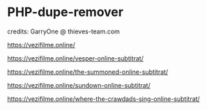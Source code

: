 PHP-dupe-remover
================

credits: GarryOne @ thieves-team.com

https://vezifilme.online/

https://vezifilme.online/vesper-online-subtitrat/

https://vezifilme.online/the-summoned-online-subtitrat/

https://vezifilme.online/sundown-online-subtitrat/

https://vezifilme.online/where-the-crawdads-sing-online-subtitrat/
